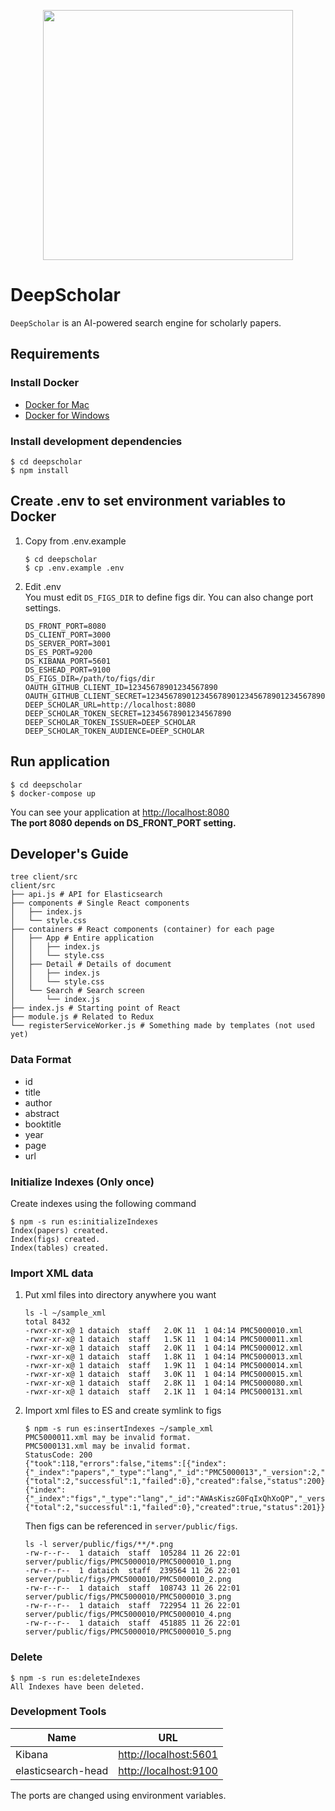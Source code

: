 <p align="center"><img src="https://github.com/paperai/deepscholar/blob/master/logo/deepscholar_logo.png" width="400"></p>

# DeepScholar
`DeepScholar` is an AI-powered search engine for scholarly papers.

## Requirements

### Install Docker
- [Docker for Mac](https://www.docker.com/docker-mac)
- [Docker for Windows](https://www.docker.com/docker-windows)

### Install development dependencies

```
$ cd deepscholar
$ npm install
```

## Create .env to set environment variables to Docker

1. Copy from .env.example
    ```
    $ cd deepscholar
    $ cp .env.example .env
    ```

2. Edit .env  
You must edit `DS_FIGS_DIR` to define figs dir.
You can also change port settings.
    ```
    DS_FRONT_PORT=8080
    DS_CLIENT_PORT=3000
    DS_SERVER_PORT=3001
    DS_ES_PORT=9200
    DS_KIBANA_PORT=5601
    DS_ESHEAD_PORT=9100
    DS_FIGS_DIR=/path/to/figs/dir
    OAUTH_GITHUB_CLIENT_ID=12345678901234567890
    OAUTH_GITHUB_CLIENT_SECRET=1234567890123456789012345678901234567890
    DEEP_SCHOLAR_URL=http://localhost:8080
    DEEP_SCHOLAR_TOKEN_SECRET=12345678901234567890
    DEEP_SCHOLAR_TOKEN_ISSUER=DEEP_SCHOLAR
    DEEP_SCHOLAR_TOKEN_AUDIENCE=DEEP_SCHOLAR
    ```

## Run application

```
$ cd deepscholar
$ docker-compose up
```

You can see your application at [http://localhost:8080](http://localhost:8080)  
**The port 8080 depends on DS_FRONT_PORT setting.**

## Developer's Guide
```
tree client/src
client/src
├── api.js # API for Elasticsearch
├── components # Single React components
│   ├── index.js
│   └── style.css
├── containers # React components (container) for each page
│   ├── App # Entire application
│   │   ├── index.js
│   │   └── style.css
│   ├── Detail # Details of document
│   │   ├── index.js
│   │   └── style.css
│   └── Search # Search screen
│       └── index.js
├── index.js # Starting point of React
├── module.js # Related to Redux
└── registerServiceWorker.js # Something made by templates (not used yet)
```

### Data Format
* id
* title
* author
* abstract
* booktitle
* year
* page
* url

### Initialize Indexes (Only once)

Create indexes using the following command
```
$ npm -s run es:initializeIndexes
Index(papers) created.
Index(figs) created.
Index(tables) created.
```

### Import XML data

1. Put xml files into directory anywhere you want  
    ```
    ls -l ~/sample_xml
    total 8432
    -rwxr-xr-x@ 1 dataich  staff   2.0K 11  1 04:14 PMC5000010.xml
    -rwxr-xr-x@ 1 dataich  staff   1.5K 11  1 04:14 PMC5000011.xml
    -rwxr-xr-x@ 1 dataich  staff   2.0K 11  1 04:14 PMC5000012.xml
    -rwxr-xr-x@ 1 dataich  staff   1.8K 11  1 04:14 PMC5000013.xml
    -rwxr-xr-x@ 1 dataich  staff   1.9K 11  1 04:14 PMC5000014.xml
    -rwxr-xr-x@ 1 dataich  staff   3.0K 11  1 04:14 PMC5000015.xml
    -rwxr-xr-x@ 1 dataich  staff   2.8K 11  1 04:14 PMC5000080.xml
    -rwxr-xr-x@ 1 dataich  staff   2.1K 11  1 04:14 PMC5000131.xml
    ```
    
2. Import xml files to ES and create symlink to figs
    ```
    $ npm -s run es:insertIndexes ~/sample_xml
    PMC5000011.xml may be invalid format.
    PMC5000131.xml may be invalid format.
    StatusCode: 200
    {"took":118,"errors":false,"items":[{"index":{"_index":"papers","_type":"lang","_id":"PMC5000013","_version":2,"result":"updated","_shards":{"total":2,"successful":1,"failed":0},"created":false,"status":200}},{"index":{"_index":"figs","_type":"lang","_id":"AWAsKiszG0FqIxQhXoQP","_version":1,"result":"created","_shards":{"total":2,"successful":1,"failed":0},"created":true,"status":201}},
    ```

    Then figs can be referenced in `server/public/figs`. 
    ```
    ls -l server/public/figs/**/*.png
    -rw-r--r--  1 dataich  staff  105284 11 26 22:01 server/public/figs/PMC5000010/PMC5000010_1.png
    -rw-r--r--  1 dataich  staff  239564 11 26 22:01 server/public/figs/PMC5000010/PMC5000010_2.png
    -rw-r--r--  1 dataich  staff  108743 11 26 22:01 server/public/figs/PMC5000010/PMC5000010_3.png
    -rw-r--r--  1 dataich  staff  722954 11 26 22:01 server/public/figs/PMC5000010/PMC5000010_4.png
    -rw-r--r--  1 dataich  staff  451885 11 26 22:01 server/public/figs/PMC5000010/PMC5000010_5.png
    ```

### Delete
```
$ npm -s run es:deleteIndexes
All Indexes have been deleted.

```

### Development Tools

|        Name        |                      URL                       |
| ------------------ | ---------------------------------------------- |
| Kibana             | [http://localhost:5601](http://localhost:5601) |
| elasticsearch-head | [http://localhost:9100](http://localhost:9100) |

The ports are changed using environment variables.
